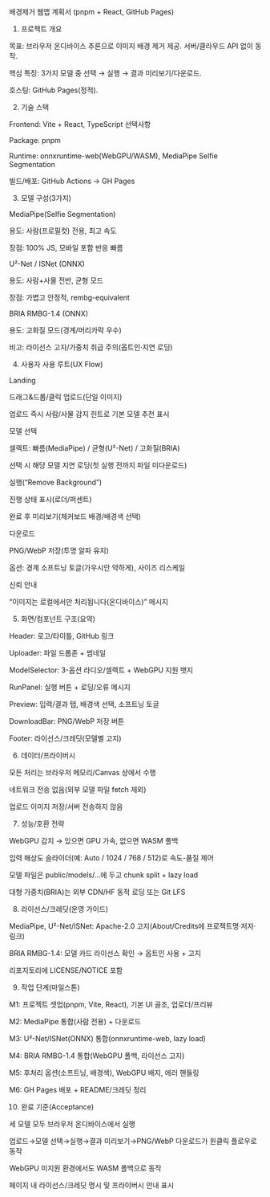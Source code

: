 배경제거 웹앱 계획서 (pnpm + React, GitHub Pages)
1) 프로젝트 개요

목표: 브라우저 온디바이스 추론으로 이미지 배경 제거 제공. 서버/클라우드 API 없이 동작.

핵심 특징: 3가지 모델 중 선택 → 실행 → 결과 미리보기/다운로드.

호스팅: GitHub Pages(정적).

2) 기술 스택

Frontend: Vite + React, TypeScript 선택사항

Package: pnpm

Runtime: onnxruntime-web(WebGPU/WASM), MediaPipe Selfie Segmentation

빌드/배포: GitHub Actions → GH Pages

3) 모델 구성(3가지)

MediaPipe(Selfie Segmentation)

용도: 사람(프로필컷) 전용, 최고 속도

장점: 100% JS, 모바일 포함 반응 빠름

U²-Net / ISNet (ONNX)

용도: 사람+사물 전반, 균형 모드

장점: 가볍고 안정적, rembg-equivalent

BRIA RMBG-1.4 (ONNX)

용도: 고화질 모드(경계/머리카락 우수)

비고: 라이선스 고지/가중치 취급 주의(옵트인·지연 로딩)

4) 사용자 사용 루트(UX Flow)

Landing

드래그&드롭/클릭 업로드(단일 이미지)

업로드 즉시 사람/사물 감지 힌트로 기본 모델 추천 표시

모델 선택

셀렉트: 빠름(MediaPipe) / 균형(U²-Net) / 고화질(BRIA)

선택 시 해당 모델 지연 로딩(첫 실행 전까지 파일 미다운로드)

실행(“Remove Background”)

진행 상태 표시(로더/퍼센트)

완료 후 미리보기(체커보드 배경/배경색 선택)

다운로드

PNG/WebP 저장(투명 알파 유지)

옵션: 경계 소프트닝 토글(가우시안 약하게), 사이즈 리스케일

신뢰 안내

“이미지는 로컬에서만 처리됩니다(온디바이스)” 메시지

5) 화면/컴포넌트 구조(요약)

Header: 로고/타이틀, GitHub 링크

Uploader: 파일 드롭존 + 썸네일

ModelSelector: 3-옵션 라디오/셀렉트 + WebGPU 지원 뱃지

RunPanel: 실행 버튼 + 로딩/오류 메시지

Preview: 입력/결과 탭, 배경색 선택, 소프트닝 토글

DownloadBar: PNG/WebP 저장 버튼

Footer: 라이선스/크레딧(모델별 고지)

6) 데이터/프라이버시

모든 처리는 브라우저 메모리/Canvas 상에서 수행

네트워크 전송 없음(외부 모델 파일 fetch 제외)

업로드 이미지 저장/서버 전송하지 않음

7) 성능/호환 전략

WebGPU 감지 → 있으면 GPU 가속, 없으면 WASM 폴백

입력 해상도 슬라이더(예: Auto / 1024 / 768 / 512)로 속도-품질 제어

모델 파일은 public/models/...에 두고 chunk split + lazy load

대형 가중치(BRIA)는 외부 CDN/HF 동적 로딩 또는 Git LFS

8) 라이선스/크레딧(운영 가이드)

MediaPipe, U²-Net/ISNet: Apache-2.0 고지(About/Credits에 프로젝트명·저자·링크)

BRIA RMBG-1.4: 모델 카드 라이선스 확인 → 옵트인 사용 + 고지

리포지토리에 LICENSE/NOTICE 포함

9) 작업 단계(마일스톤)

M1: 프로젝트 셋업(pnpm, Vite, React), 기본 UI 골조, 업로더/프리뷰

M2: MediaPipe 통합(사람 전용) + 다운로드

M3: U²-Net/ISNet(ONNX) 통합(onnxruntime-web, lazy load)

M4: BRIA RMBG-1.4 통합(WebGPU 폴백, 라이선스 고지)

M5: 후처리 옵션(소프트닝, 배경색), WebGPU 배지, 에러 핸들링

M6: GH Pages 배포 + README/크레딧 정리

10) 완료 기준(Acceptance)

세 모델 모두 브라우저 온디바이스에서 실행

업로드→모델 선택→실행→결과 미리보기→PNG/WebP 다운로드가 원클릭 플로우로 동작

WebGPU 미지원 환경에서도 WASM 폴백으로 동작

페이지 내 라이선스/크레딧 명시 및 프라이버시 안내 표시